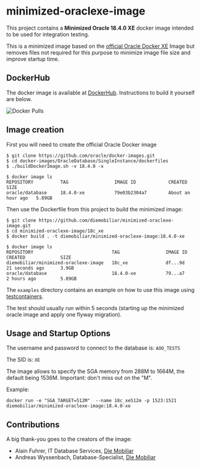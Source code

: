 # minimized-oraclexe-image

This project contains a **Minimized Oracle 18.4.0 XE** docker image intended 
to be used for integration testing.

This is a minimized image based on the [official Oracle Docker XE](https://github.com/oracle/docker-images) 
Image but removes files not required for this purpose to minimize image file size and improve 
startup time.


## DockerHub

The docker image is available at [DockerHub](https://hub.docker.com/repository/docker/diemobiliar/minimized-oraclexe-image). Instructions to build it yourself are below.

![Docker Pulls](https://img.shields.io/docker/pulls/diemobiliar/minimized-oraclexe-image)


## Image creation

First you will need to create the official Oracle Docker image

```shell script
$ git clone https://github.com/oracle/docker-images.git
$ cd docker-images/OracleDatabase/SingleInstance/dockerfiles
$ ./buildDockerImage.sh -v 18.4.0 -x

$ docker image ls
REPOSITORY          TAG                 IMAGE ID            CREATED             SIZE
oracle/database     18.4.0-xe           79e03b2304a7        About an hour ago   5.89GB
```

Then use the Dockerfile from this project to build the minimized image:

```shell script
$ git clone https://github.com/diemobiliar/minimized-oraclexe-image.git
$ cd minimized-oraclexe-image/18c_xe
$ docker build . -t diemobiliar/minimized-oraclexe-image:18.4.0-xe

$ docker image ls
REPOSITORY                             TAG                 IMAGE ID            CREATED             SIZE
diemobiliar/minimized-oraclexe-image   18c_xe              df...9d             21 seconds ago      3.9GB
oracle/database                        18.4.0-xe           79...a7             2 hours ago         5.89GB
```

The ```examples``` directory contains an example on how to use this image using [testcontainers](https://www.testcontainers.org/).

The test should usually run within 5 seconds (starting up the minimized oracle image and apply one flyway migration).


## Usage and Startup Options

The username and password to connect to the database is: ```AOO_TESTS```

The SID is: ```XE```

The image allows to specify the SGA memory from 288M to 1664M, the default being 1536M. 
Important: don't miss out on the "M".

Example:
 ```shell script
docker run -e "SGA_TARGET=512M"  --name 18c_xe512m -p 1523:1521 diemobiliar/minimized-oraclexe-image:18.4.0-xe
```


## Contributions

A big thank-you goes to the creators of the image:
  * Alain Fuhrer, IT Database Services, [Die Mobiliar](https://www.mobiliar.ch/)
  * Andreas Wyssenbach, Database-Specialist, [Die Mobiliar](https://www.mobiliar.ch/)
